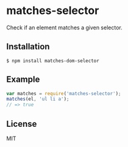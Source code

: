 # matches-selector

  Check if an element matches a given selector.

## Installation

    $ npm install matches-dom-selector

## Example

```js
var matches = require('matches-selector');
matches(el, 'ul li a');
// => true
```

## License

  MIT
